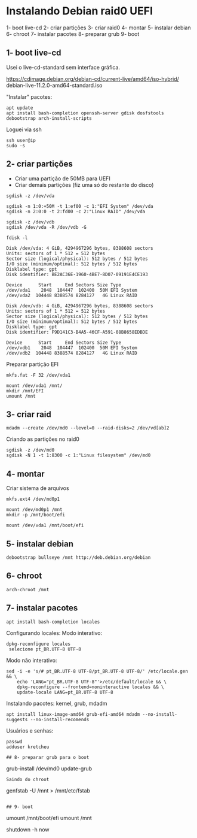 # Instalando Debian raid0 UEFI

1- boot live-cd
2- criar partições
3- criar raid0
4- montar
5- instalar debian
6- chroot
7- instalar pacotes
8- preparar grub
9- boot

## 1- boot live-cd

Usei o live-cd-standard sem interface gráfica.

https://cdimage.debian.org/debian-cd/current-live/amd64/iso-hybrid/
debian-live-11.2.0-amd64-standard.iso

"Instalar" pacotes:
```
apt update
apt install bash-completion openssh-server gdisk dosfstools debootstrap arch-install-scripts
```

Loguei via ssh
```
ssh user@ip
sudo -s
```

## 2- criar partições

- Criar uma partição de 50MB para UEFI
- Criar demais partições (fiz uma só do restante do disco)

```
sgdisk -z /dev/vda

sgdisk -n 1:0:+50M -t 1:ef00 -c 1:"EFI System" /dev/vda
sgdisk -n 2:0:0 -t 2:fd00 -c 2:"Linux RAID" /dev/vda

sgdisk -z /dev/vdb
sgdisk /dev/vda -R /dev/vdb -G
```


```
fdisk -l

Disk /dev/vda: 4 GiB, 4294967296 bytes, 8388608 sectors
Units: sectors of 1 * 512 = 512 bytes
Sector size (logical/physical): 512 bytes / 512 bytes
I/O size (minimum/optimal): 512 bytes / 512 bytes
Disklabel type: gpt
Disk identifier: BE2AC36E-1960-4BE7-8D07-09191E4CE193

Device      Start     End Sectors Size Type
/dev/vda1    2048  104447  102400  50M EFI System
/dev/vda2  104448 8388574 8284127   4G Linux RAID

Disk /dev/vdb: 4 GiB, 4294967296 bytes, 8388608 sectors
Units: sectors of 1 * 512 = 512 bytes
Sector size (logical/physical): 512 bytes / 512 bytes
I/O size (minimum/optimal): 512 bytes / 512 bytes
Disklabel type: gpt
Disk identifier: F9D141C3-B4A5-46CF-A591-08B8658EDBDE

Device      Start     End Sectors Size Type
/dev/vdb1    2048  104447  102400  50M EFI System
/dev/vdb2  104448 8388574 8284127   4G Linux RAID

```
Preparar partição EFI
```
mkfs.fat -F 32 /dev/vda1

mount /dev/vda1 /mnt/
mkdir /mnt/EFI
umount /mnt
```

## 3- criar raid
```
mdadm --create /dev/md0 --level=0 --raid-disks=2 /dev/vd[ab]2
```

Criando as partições no raid0

```
sgdisk -z /dev/md0
sgdisk -N 1 -t 1:8300 -c 1:"Linux filesystem" /dev/md0
```

## 4- montar

Criar sistema de arquivos
```
mkfs.ext4 /dev/md0p1

mount /dev/md0p1 /mnt
mkdir -p /mnt/boot/efi

mount /dev/vda1 /mnt/boot/efi
```

## 5- instalar debian
```
debootstrap bullseye /mnt http://deb.debian.org/debian

```
## 6- chroot
```
arch-chroot /mnt

```
## 7- instalar pacotes
```
apt install bash-completion locales
```

Configurando locales:
Modo interativo:
```
dpkg-reconfigure locales
 selecione pt_BR.UTF-8 UTF-8
```

Modo não interativo:
```
sed -i -e 's/# pt_BR.UTF-8 UTF-8/pt_BR.UTF-8 UTF-8/' /etc/locale.gen && \
    echo 'LANG="pt_BR.UTF-8 UTF-8"'>/etc/default/locale && \
    dpkg-reconfigure --frontend=noninteractive locales && \
    update-locale LANG=pt_BR.UTF-8 UTF-8
```

Instalando pacotes: kernel, grub, mdadm
```
apt install linux-image-amd64 grub-efi-amd64 mdadm --no-install-suggests --no-install-recomends
```

Usuários e senhas:
```
passwd
adduser kretcheu
```

```
## 8- preparar grub para o boot
```
grub-install /dev/md0
update-grub
```
Saindo do chroot
```
genfstab -U /mnt > /mnt/etc/fstab
```

## 9- boot
```
umount /mnt/boot/efi
umount /mnt

shutdown -h now
```
